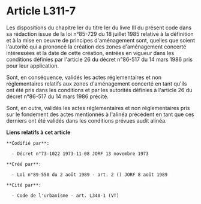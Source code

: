 # Article L311-7

Les dispositions du chapitre Ier du titre Ier du livre III du présent code dans sa rédaction issue de la loi n°85-729 du 18
juillet 1985 relative à la définition et à la mise en oeuvre de principes d'aménagement sont, quelles que soient l'autorité
qui a prononcé la création des zones d'aménagement concerté intéressées et la date de cette création, entrées en vigueur dans
les conditions définies par l'article 26 du décret n°86-517 du 14 mars 1986 pris pour leur application.

Sont, en conséquence, validés les actes réglementaires et non réglementaires relatifs aux zones d'aménagement concerté en
tant qu'ils ont été pris dans les conditions et par les autorités définies à l'article 26 du décret n°86-517 du 14 mars 1986
précité.

Sont, en outre, validés les actes réglementaires et non réglementaires pris sur le fondement des actes mentionnés à l'alinéa
précédent en tant que ces derniers ont été validés dans les conditions prévues audit alinéa.

**Liens relatifs à cet article**

	**Codifié par**:

	  - Décret n°73-1022 1973-11-08 JORF 13 novembre 1973

	**Créé par**:

	  - Loi n°89-550 du 2 août 1989 - art. 2 () JORF 8 août 1989

	**Cité par**:

	  - Code de l'urbanisme - art. L340-1 (VT)
